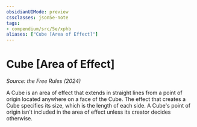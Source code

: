 ```yaml
---
obsidianUIMode: preview
cssclasses: json5e-note
tags:
- compendium/src/5e/xphb
aliases: ["Cube [Area of Effect]"]
---
```

# Cube [Area of Effect]
*Source: the Free Rules (2024)* 

A Cube is an area of effect that extends in straight lines from a point of origin located anywhere on a face of the Cube. The effect that creates a Cube specifies its size, which is the length of each side. A Cube's point of origin isn't included in the area of effect unless its creator decides otherwise.